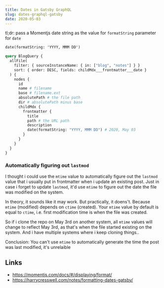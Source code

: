 ```yaml
---
title: Dates in Gatsby GraphQL
slug: dates-graphql-gatsby
date: 2020-05-03
---
```


tl;dr: pass a Momentjs date string as the value for `formatString` parameter for `date`

```graphql
date(formatString: 'YYYY, MMM DD')
```

```graphql
query BlogQuery {
  allFile(
    filter: { sourceInstanceName: { in: ["blog", "notes"] } }
    sort: { order: DESC, fields: childMdx___frontmatter___date }
  ) {
    nodes {
      id
      name # filename
      base # filename.ext
      absolutePath # the file path
      dir # absolutePath minus base
      childMdx {
        frontmatter {
          title
          path # the URL path
          description
          date(formatString: "YYYY, MMM DD") # 2020, May 03
        }
      }
    }
  }
}
```

### Automatically figuring out `lastmod`

I thought i could use the `mtime` value to automatically figure out the `lastmod` value that i usually put in frontmatter when i update an existing post. Just in case i forget to update `lastmod`, it'd use `mtime` to figure out the date the file was modified on the system.

In theory, it sounds like it may work. But practically, it doens't. Because `mtime` (modified) depends on `ctime` (created). Your `mtime` value by default is equal to `ctime`, i.e. first modification time is when the file was created.

So if i clone the repo on May 3rd on another system, all `mtime` values will change to reflect May 3rd, as that's when the file started existing on the system. And i have multiple systems where i keep cloning things..

Conclusion: You can't use `mtime` to automatically generate the time the post was last modified, it's unrelaible

## Links

- https://momentjs.com/docs/#/displaying/format/
- https://harrycresswell.com/notes/formatting-dates-gatsby/
